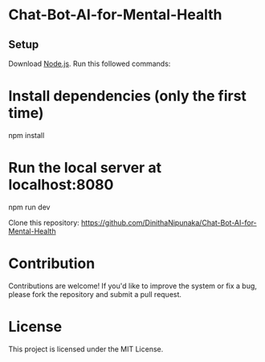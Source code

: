 # Chat-Bot-AI-for-Mental-Health
## Setup
Download [Node.js](https://nodejs.org/en/download/).
Run this followed commands:

# Install dependencies (only the first time)
npm install

# Run the local server at localhost:8080
npm run dev 

Clone this repository: https://github.com/DinithaNipunaka/Chat-Bot-AI-for-Mental-Health

# Contribution
Contributions are welcome! If you'd like to improve the system or fix a bug, please fork the repository and submit a pull request.

# License
This project is licensed under the MIT License.

